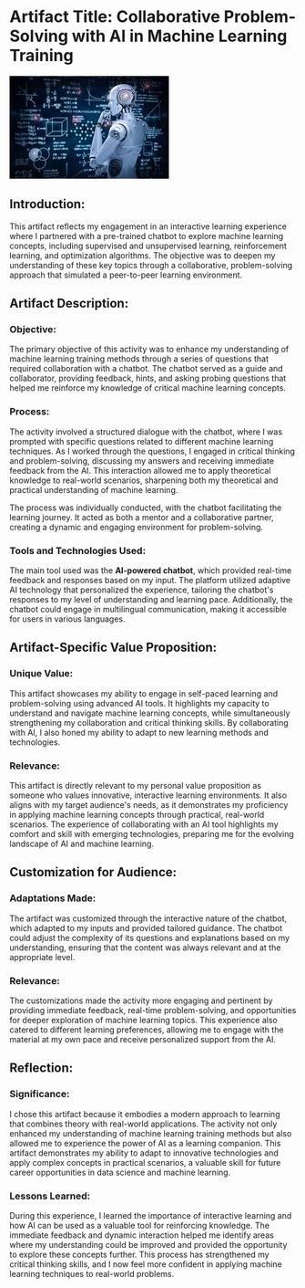 # **Artifact Title: Collaborative Problem-Solving with AI in Machine Learning Training**
![AI Chatbot Interaction](art2.jpg)
## **Introduction:**
This artifact reflects my engagement in an interactive learning experience where I partnered with a pre-trained chatbot to explore machine learning concepts, including supervised and unsupervised learning, reinforcement learning, and optimization algorithms. The objective was to deepen my understanding of these key topics through a collaborative, problem-solving approach that simulated a peer-to-peer learning environment.

## **Artifact Description:**

### **Objective:**
The primary objective of this activity was to enhance my understanding of machine learning training methods through a series of questions that required collaboration with a chatbot. The chatbot served as a guide and collaborator, providing feedback, hints, and asking probing questions that helped me reinforce my knowledge of critical machine learning concepts.

### **Process:**
The activity involved a structured dialogue with the chatbot, where I was prompted with specific questions related to different machine learning techniques. As I worked through the questions, I engaged in critical thinking and problem-solving, discussing my answers and receiving immediate feedback from the AI. This interaction allowed me to apply theoretical knowledge to real-world scenarios, sharpening both my theoretical and practical understanding of machine learning.

The process was individually conducted, with the chatbot facilitating the learning journey. It acted as both a mentor and a collaborative partner, creating a dynamic and engaging environment for problem-solving.

### **Tools and Technologies Used:**
The main tool used was the **AI-powered chatbot**, which provided real-time feedback and responses based on my input. The platform utilized adaptive AI technology that personalized the experience, tailoring the chatbot's responses to my level of understanding and learning pace. Additionally, the chatbot could engage in multilingual communication, making it accessible for users in various languages.

## **Artifact-Specific Value Proposition:**

### **Unique Value:**
This artifact showcases my ability to engage in self-paced learning and problem-solving using advanced AI tools. It highlights my capacity to understand and navigate machine learning concepts, while simultaneously strengthening my collaboration and critical thinking skills. By collaborating with AI, I also honed my ability to adapt to new learning methods and technologies.

### **Relevance:**
This artifact is directly relevant to my personal value proposition as someone who values innovative, interactive learning environments. It also aligns with my target audience's needs, as it demonstrates my proficiency in applying machine learning concepts through practical, real-world scenarios. The experience of collaborating with an AI tool highlights my comfort and skill with emerging technologies, preparing me for the evolving landscape of AI and machine learning.

## **Customization for Audience:**

### **Adaptations Made:**
The artifact was customized through the interactive nature of the chatbot, which adapted to my inputs and provided tailored guidance. The chatbot could adjust the complexity of its questions and explanations based on my understanding, ensuring that the content was always relevant and at the appropriate level.

### **Relevance:**
The customizations made the activity more engaging and pertinent by providing immediate feedback, real-time problem-solving, and opportunities for deeper exploration of machine learning topics. This experience also catered to different learning preferences, allowing me to engage with the material at my own pace and receive personalized support from the AI.

## **Reflection:**

### **Significance:**
I chose this artifact because it embodies a modern approach to learning that combines theory with real-world applications. The activity not only enhanced my understanding of machine learning training methods but also allowed me to experience the power of AI as a learning companion. This artifact demonstrates my ability to adapt to innovative technologies and apply complex concepts in practical scenarios, a valuable skill for future career opportunities in data science and machine learning.

### **Lessons Learned:**
During this experience, I learned the importance of interactive learning and how AI can be used as a valuable tool for reinforcing knowledge. The immediate feedback and dynamic interaction helped me identify areas where my understanding could be improved and provided the opportunity to explore these concepts further. This process has strengthened my critical thinking skills, and I now feel more confident in applying machine learning techniques to real-world problems.
